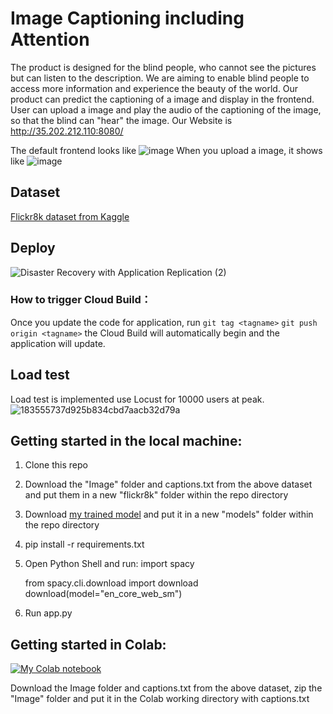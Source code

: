# Image Captioning including Attention

The product is designed for the blind people, who cannot see the pictures but can listen to the description. We are aiming to enable blind people to access more information and experience the beauty of the world. Our product can predict the captioning of a image and display in the frontend. User can upload a image and play the audio of the captioning of the image, so that the blind can "hear" the image. Our Website is http://35.202.212.110:8080/

The default frontend looks like
![image](https://user-images.githubusercontent.com/97444802/163241489-7ab169b6-2865-4668-be47-a5827a145a47.png)
When you upload a image, it shows like 
![image](https://user-images.githubusercontent.com/97444802/163241619-63c6b4dd-8755-4f1a-83db-29dfb064da6d.png)

## Dataset

[Flickr8k dataset from Kaggle](https://www.kaggle.com/datasets/adityajn105/flickr8k)

## Deploy
![Disaster Recovery with Application Replication (2)](https://user-images.githubusercontent.com/76429734/163736338-8e3979d9-385d-4502-bb0e-6bca66f70c50.png)

### How to trigger Cloud Build：
Once you update the code for application, run `git tag <tagname>` `git push origin <tagname>` the Cloud Build will automatically begin and the application will update. 



## Load test
Load test is implemented use Locust for 10000 users at peak. 
![183555737d925b834cbd7aacb32d79a](https://user-images.githubusercontent.com/97444802/163694662-286a601d-9259-497d-a372-ed335328a86b.png)


## Getting started in the local machine:

1. Clone this repo
2. Download the "Image" folder and captions.txt from the above dataset and put them in a new "flickr8k" folder within the repo directory
3. Download [my trained model](https://drive.google.com/file/d/1t3QbSauxSnZhXE1DbuGwiT2AokOsqOjA/view?usp=sharing) and put it in a new "models" folder within the repo directory
4. pip install -r requirements.txt
5. Open Python Shell and run:
    import spacy
    
    from spacy.cli.download import download
    download(model="en_core_web_sm")
6. Run app.py


## Getting started in Colab:

[![My Colab notebook](https://colab.research.google.com/assets/colab-badge.svg)](https://colab.research.google.com/drive/1z1sI5wVmoflOggLfIuIIj7qQ0xAICtgn?usp=sharing) 

Download the Image folder and captions.txt from the above dataset, zip the "Image" folder and put it in the Colab working directory with captions.txt
